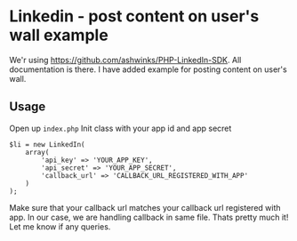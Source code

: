 # Linkedin - post content on user's wall example

We'r using https://github.com/ashwinks/PHP-LinkedIn-SDK. All documentation is there. I have added example for posting content on user's wall.

## Usage

Open up `index.php` Init class with your app id and app secret

	$li = new LinkedIn(
		array(
			'api_key' => 'YOUR_APP_KEY', 
			'api_secret' => 'YOUR_APP_SECRET', 
			'callback_url' => 'CALLBACK_URL_REGISTERED_WITH_APP'
		)
	);
	
Make sure that your callback url matches your callback url registered with app. In our case, we are handling callback in same file. Thats pretty much it! Let me know if any queries.